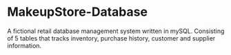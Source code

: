 # MakeupStore-Database
 A fictional retail database management system written in mySQL. Consisting of 5 tables that tracks inventory, purchase history, customer and supplier information.
